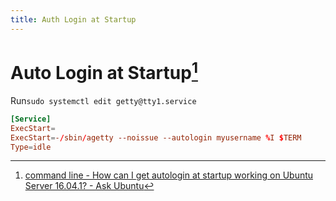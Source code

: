```yaml
---
title: Auth Login at Startup
---
```


# Auto Login at Startup[^1]



Run`sudo systemctl edit getty@tty1.service`

```conf
[Service]
ExecStart=
ExecStart=-/sbin/agetty --noissue --autologin myusername %I $TERM
Type=idle
```



[^1]: [command line - How can I get autologin at startup working on Ubuntu Server 16.04.1? - Ask Ubuntu](https://askubuntu.com/questions/819117/how-can-i-get-autologin-at-startup-working-on-ubuntu-server-16-04-1)

